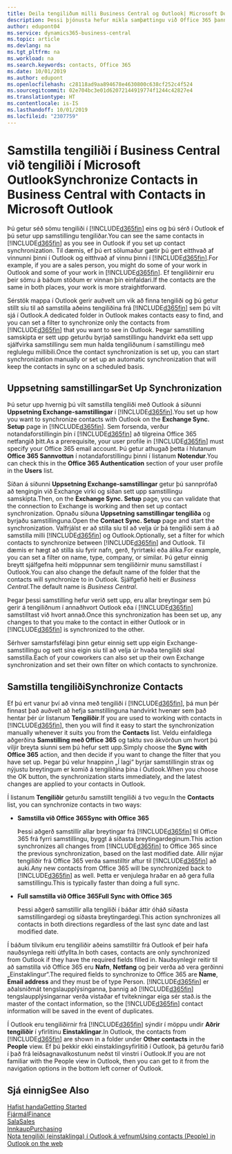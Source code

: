 ```yaml
---
title: Deila tengiliðum milli Business Central og Outlook| Microsoft Docs
description: Þessi þjónusta hefur mikla samþættingu við Office 365 þannig að þú getur deilt tengiliðum milli Outlook og Business Central.
author: edupont04
ms.service: dynamics365-business-central
ms.topic: article
ms.devlang: na
ms.tgt_pltfrm: na
ms.workload: na
ms.search.keywords: contacts, Office 365
ms.date: 10/01/2019
ms.author: edupont
ms.openlocfilehash: c28118ad9aa894678e4630800c638cf252c4f524
ms.sourcegitcommit: 02e704bc3e01d62072144919774f1244c42827e4
ms.translationtype: HT
ms.contentlocale: is-IS
ms.lasthandoff: 10/01/2019
ms.locfileid: "2307759"
---
```

# <a name="synchronize-contacts-in-business-central-with-contacts-in-microsoft-outlook"></a><span data-ttu-id="3dbff-103">Samstilla tengiliði í Business Central við tengiliði í Microsoft Outlook</span><span class="sxs-lookup"><span data-stu-id="3dbff-103">Synchronize Contacts in Business Central with Contacts in Microsoft Outlook</span></span>
<span data-ttu-id="3dbff-104">Þú getur séð sömu tengiliði í [!INCLUDE[d365fin](includes/d365fin_md.md)] eins og þú sérð í Outlook ef þú setur upp samstillingu tengiliðar.</span><span class="sxs-lookup"><span data-stu-id="3dbff-104">You can see the same contacts in [!INCLUDE[d365fin](includes/d365fin_md.md)] as you see in Outlook if you set up contact synchronization.</span></span> <span data-ttu-id="3dbff-105">Til dæmis, ef þú ert sölumaður gætir þú gert eitthvað af vinnunni þinni í Outlook og eitthvað af vinnu þinni í [!INCLUDE[d365fin](includes/d365fin_md.md)].</span><span class="sxs-lookup"><span data-stu-id="3dbff-105">For example, if you are a sales person, you might do some of your work in Outlook and some of your work in [!INCLUDE[d365fin](includes/d365fin_md.md)].</span></span> <span data-ttu-id="3dbff-106">Ef tengiliðirnir eru þeir sömu á báðum stöðum er vinnan þín einfaldari.</span><span class="sxs-lookup"><span data-stu-id="3dbff-106">If the contacts are the same in both places, your work is more straightforward.</span></span>  

<span data-ttu-id="3dbff-107">Sérstök mappa í Outlook gerir auðvelt um vik að finna tengiliði og þú getur stillt síu til að samstilla aðeins tengiliðina frá [!INCLUDE[d365fin](includes/d365fin_md.md)] sem þú vilt sjá í Outlook.</span><span class="sxs-lookup"><span data-stu-id="3dbff-107">A dedicated folder in Outlook makes contacts easy to find, and you can set a filter to synchronize only the contacts from [!INCLUDE[d365fin](includes/d365fin_md.md)] that you want to see in Outlook.</span></span> <span data-ttu-id="3dbff-108">Þegar samstilling samskipta er sett upp geturðu byrjað samstillingu handvirkt eða sett upp sjálfvirka samstillingu sem mun halda tengiliðunum í samstillingu með reglulegu millibili.</span><span class="sxs-lookup"><span data-stu-id="3dbff-108">Once the contact synchronization is set up, you can start synchronization manually or set up an automatic synchronization that will keep the contacts in sync on a scheduled basis.</span></span>  

## <a name="set-up-synchronization"></a><span data-ttu-id="3dbff-109">Uppsetning samstillingar</span><span class="sxs-lookup"><span data-stu-id="3dbff-109">Set Up Synchronization</span></span>
<span data-ttu-id="3dbff-110">Þú setur upp hvernig þú vilt samstilla tengiliði með Outlook á síðunni **Uppsetning Exchange-samstillingar** í [!INCLUDE[d365fin](includes/d365fin_md.md)].</span><span class="sxs-lookup"><span data-stu-id="3dbff-110">You set up how you want to synchronize contacts with Outlook on the **Exchange Sync. Setup** page in [!INCLUDE[d365fin](includes/d365fin_md.md)].</span></span> <span data-ttu-id="3dbff-111">Sem forsenda, verður notandaforstillingin þín í [!INCLUDE[d365fin](includes/d365fin_md.md)] að tilgreina Office 365 netfangið þitt.</span><span class="sxs-lookup"><span data-stu-id="3dbff-111">As a prerequisite, your user profile in [!INCLUDE[d365fin](includes/d365fin_md.md)] must specify your Office 365 email account.</span></span> <span data-ttu-id="3dbff-112">Þú getur athugað þetta í hlutanum **Office 365 Sannvottun** í notandaforstillingu þinni í listanum **Notendur**.</span><span class="sxs-lookup"><span data-stu-id="3dbff-112">You can check this in the **Office 365 Authentication** section of your user profile in the **Users** list.</span></span>  

<span data-ttu-id="3dbff-113">Síðan á síðunni **Uppsetning Exchange-samstillingar** getur þú sannprófað að tengingin við Exchange virki og síðan sett upp samstillingu samskipta.</span><span class="sxs-lookup"><span data-stu-id="3dbff-113">Then, on the **Exchange Sync. Setup** page, you can validate that the connection to Exchange is working and then set up contact synchronization.</span></span> <span data-ttu-id="3dbff-114">Opnaðu síðuna **Uppsetning samstillingar tengiliða** og byrjaðu samstillinguna.</span><span class="sxs-lookup"><span data-stu-id="3dbff-114">Open the **Contact Sync. Setup** page and start the synchronization.</span></span> <span data-ttu-id="3dbff-115">Valfrjálst er að stilla síu til að velja úr þá tengiliði sem á að samstilla milli [!INCLUDE[d365fin](includes/d365fin_md.md)] og Outlook.</span><span class="sxs-lookup"><span data-stu-id="3dbff-115">Optionally, set a filter for which contacts to synchronize between [!INCLUDE[d365fin](includes/d365fin_md.md)] and Outlook.</span></span> <span data-ttu-id="3dbff-116">Til dæmis er hægt að stilla síu fyrir nafn, gerð, fyrirtæki eða álíka.</span><span class="sxs-lookup"><span data-stu-id="3dbff-116">For example, you can set a filter on name, type, company, or similar.</span></span> <span data-ttu-id="3dbff-117">Þú getur einnig breytt sjálfgefna heiti möppunnar sem tengiliðirnir munu samstillast í Outlook.</span><span class="sxs-lookup"><span data-stu-id="3dbff-117">You can also change the default name of the folder that the contacts will synchronize to in Outlook.</span></span> <span data-ttu-id="3dbff-118">Sjálfgefið heiti er *Business Central*.</span><span class="sxs-lookup"><span data-stu-id="3dbff-118">The default name is *Business Central*.</span></span>  

<span data-ttu-id="3dbff-119">Þegar þessi samstilling hefur verið sett upp, eru allar breytingar sem þú gerir á tengiliðnum í annaðhvort Outlook eða í [!INCLUDE[d365fin](includes/d365fin_md.md)] samstilltast við hvort annað.</span><span class="sxs-lookup"><span data-stu-id="3dbff-119">Once this synchronization has been set up, any changes to that you make to the contact in either Outlook or in [!INCLUDE[d365fin](includes/d365fin_md.md)] is synchronized to the other.</span></span>  

<span data-ttu-id="3dbff-120">Sérhver samstarfsfélagi þinn getur einnig sett upp eigin Exchange-samstillingu og sett sína eigin síu til að velja úr hvaða tengiliði skal samstilla.</span><span class="sxs-lookup"><span data-stu-id="3dbff-120">Each of your coworkers can also set up their own Exchange synchronization and set their own filter on which contacts to synchronize.</span></span>  

## <a name="synchronize-contacts"></a><span data-ttu-id="3dbff-121">Samstilla tengiliði</span><span class="sxs-lookup"><span data-stu-id="3dbff-121">Synchronize Contacts</span></span>
<span data-ttu-id="3dbff-122">Ef þú ert vanur því að vinna með tengiliði í [!INCLUDE[d365fin](includes/d365fin_md.md)], þá mun þér finnast það auðvelt að hefja samstillinguna handvirkt hvenær sem það hentar þér úr listanum **Tengiliðir**.</span><span class="sxs-lookup"><span data-stu-id="3dbff-122">If you are used to working with contacts in [!INCLUDE[d365fin](includes/d365fin_md.md)], then you will find it easy to start the synchronization manually whenever it suits you from the **Contacts** list.</span></span> <span data-ttu-id="3dbff-123">Veldu einfaldlega aðgerðina **Samstilling með Office 365** og taktu svo ákvörðun um hvort þú viljir breyta síunni sem þú hefur sett upp.</span><span class="sxs-lookup"><span data-stu-id="3dbff-123">Simply choose the **Sync with Office 365** action, and then decide if you want to change the filter that you have set up.</span></span> <span data-ttu-id="3dbff-124">Þegar þú velur hnappinn „Í lagi“ byrjar samstillingin strax og nýjustu breytingum er komið á tengiliðina þína í Outlook.</span><span class="sxs-lookup"><span data-stu-id="3dbff-124">When you choose the OK button, the synchronization starts immediately, and the latest changes are applied to your contacts in Outlook.</span></span>  

<span data-ttu-id="3dbff-125">Í listanum **Tengiliðir** geturðu samstillt tengiliði á tvo vegu:</span><span class="sxs-lookup"><span data-stu-id="3dbff-125">In the **Contacts** list, you can synchronize contacts in two ways:</span></span>

* <span data-ttu-id="3dbff-126">**Samstilla við Office 365**</span><span class="sxs-lookup"><span data-stu-id="3dbff-126">**Sync with Office 365**</span></span>

  <span data-ttu-id="3dbff-127">Þessi aðgerð samstillir allar breytingar frá [!INCLUDE[d365fin](includes/d365fin_md.md)] til Office 365 frá fyrri samstillingu, byggt á síðasta breytingardeginum.</span><span class="sxs-lookup"><span data-stu-id="3dbff-127">This action synchronizes all changes from [!INCLUDE[d365fin](includes/d365fin_md.md)] to Office 365 since the previous synchronization, based on the last modified date.</span></span> <span data-ttu-id="3dbff-128">Allir nýjar tengiliðir frá Office 365 verða samstilltir aftur til [!INCLUDE[d365fin](includes/d365fin_md.md)] að auki.</span><span class="sxs-lookup"><span data-stu-id="3dbff-128">Any new contacts from Office 365 will be synchronized back to [!INCLUDE[d365fin](includes/d365fin_md.md)] as well.</span></span> <span data-ttu-id="3dbff-129">Þetta er venjulega hraðar en að gera fulla samstillingu.</span><span class="sxs-lookup"><span data-stu-id="3dbff-129">This is typically faster than doing a full sync.</span></span>  

* <span data-ttu-id="3dbff-130">**Full samstilla við Office 365**</span><span class="sxs-lookup"><span data-stu-id="3dbff-130">**Full Sync with Office 365**</span></span>

  <span data-ttu-id="3dbff-131">Þessi aðgerð samstillir alla tengiliði í báðar áttir óháð síðasta samstillingardegi og síðasta breytingardegi.</span><span class="sxs-lookup"><span data-stu-id="3dbff-131">This action synchronizes all contacts in both directions regardless of the last sync date and last modified date.</span></span>  

<span data-ttu-id="3dbff-132">Í báðum tilvikum eru tengiliðir aðeins samstilltir frá Outlook ef þeir hafa nauðsynlega reiti útfyllta.</span><span class="sxs-lookup"><span data-stu-id="3dbff-132">In both cases, contacts are only synchronized from Outlook if they have the required fields filled in.</span></span> <span data-ttu-id="3dbff-133">Nauðsynlegir reitir til að samstilla við Office 365 eru **Nafn**, **Netfang** og þeir verða að vera gerðinni „Einstaklingur“.</span><span class="sxs-lookup"><span data-stu-id="3dbff-133">The required fields to synchronize to Office 365 are **Name**, **Email address** and they must be of type Person.</span></span> [!INCLUDE[d365fin](includes/d365fin_md.md)] <span data-ttu-id="3dbff-134">er aðalsniðmát tengslaupplýsinganna, þannig að [!INCLUDE[d365fin](includes/d365fin_md.md)] tengslaupplýsingarnar verða vistaðar ef tvítekningar eiga sér stað.</span><span class="sxs-lookup"><span data-stu-id="3dbff-134">is the master of the contact information, so the [!INCLUDE[d365fin](includes/d365fin_md.md)] contact information will be saved in the event of duplicates.</span></span>  

<span data-ttu-id="3dbff-135">Í Outlook eru tengiliðirnir frá [!INCLUDE[d365fin](includes/d365fin_md.md)] sýndir í möppu undir **Aðrir tengiliðir** í yfirlitinu **Einstaklingar**.</span><span class="sxs-lookup"><span data-stu-id="3dbff-135">In Outlook, the contacts from [!INCLUDE[d365fin](includes/d365fin_md.md)] are shown in a folder under **Other contacts** in the **People**  view.</span></span> <span data-ttu-id="3dbff-136">Ef þú þekkir ekki einstaklingsyfirlitið í Outlook, þá geturðu farið í það frá leiðsagnavalkostunum neðst til vinstri í Outlook.</span><span class="sxs-lookup"><span data-stu-id="3dbff-136">If you are not familiar with the People view in Outlook, then you can get to it from the navigation options in the bottom left corner of Outlook.</span></span>  

## <a name="see-also"></a><span data-ttu-id="3dbff-137">Sjá einnig</span><span class="sxs-lookup"><span data-stu-id="3dbff-137">See Also</span></span>
[<span data-ttu-id="3dbff-138">Hafist handa</span><span class="sxs-lookup"><span data-stu-id="3dbff-138">Getting Started</span></span>](product-get-started.md)  
[<span data-ttu-id="3dbff-139">Fjármál</span><span class="sxs-lookup"><span data-stu-id="3dbff-139">Finance</span></span>](finance.md)  
[<span data-ttu-id="3dbff-140">Sala</span><span class="sxs-lookup"><span data-stu-id="3dbff-140">Sales</span></span>](sales-manage-sales.md)  
[<span data-ttu-id="3dbff-141">Innkaup</span><span class="sxs-lookup"><span data-stu-id="3dbff-141">Purchasing</span></span>](purchasing-manage-purchasing.md)  
[<span data-ttu-id="3dbff-142">Nota tengiliði (einstaklinga) í Outlook á vefnum</span><span class="sxs-lookup"><span data-stu-id="3dbff-142">Using contacts (People) in Outlook on the web</span></span>](https://support.office.com/en-us/article/Using-contacts-People-in-Outlook-on-the-web-1e3438c7-26b2-420c-87de-3cea9d31b5cb?appver=OWB150)  
